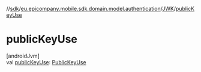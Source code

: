 //[sdk](../../../index.md)/[eu.epicompany.mobile.sdk.domain.model.authentication](../index.md)/[JWK](index.md)/[publicKeyUse](public-key-use.md)

# publicKeyUse

[androidJvm]\
val [publicKeyUse](public-key-use.md): [PublicKeyUse](../../eu.epicompany.mobile.sdk.domain.jose/-public-key-use/index.md)
